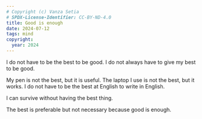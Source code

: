 ```yaml
---
# Copyright (c) Vanza Setia
# SPDX-License-Identifier: CC-BY-ND-4.0
title: Good is enough
date: 2024-07-12
tags: mind
copyright:
  year: 2024
---
```


I do not have to be the best to be good. I do not always have to give my best to be good.

My pen is not the best, but it is useful. The laptop I use is not the best, but it works. I do not have to be the best at English to write in English.

I can survive without having the best thing.

The best is preferable but not necessary because good is enough.
